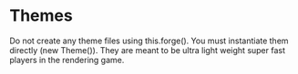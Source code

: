 # Themes
Do not create any theme files using this.forge(). You must instantiate them directly (new Theme()). They are meant to be ultra light weight
super fast players in the rendering game.
